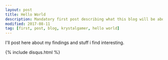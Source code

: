 ```yaml
---
layout: post
title: Hello World
description: Mandatory first post describing what this blog will be about
modified: 2017-08-11
tag: [first, post, blog, krystalgamer, hello world]
---
```

I'll post here about my findings and stuff i find interesting.

{% include disqus.html %}

